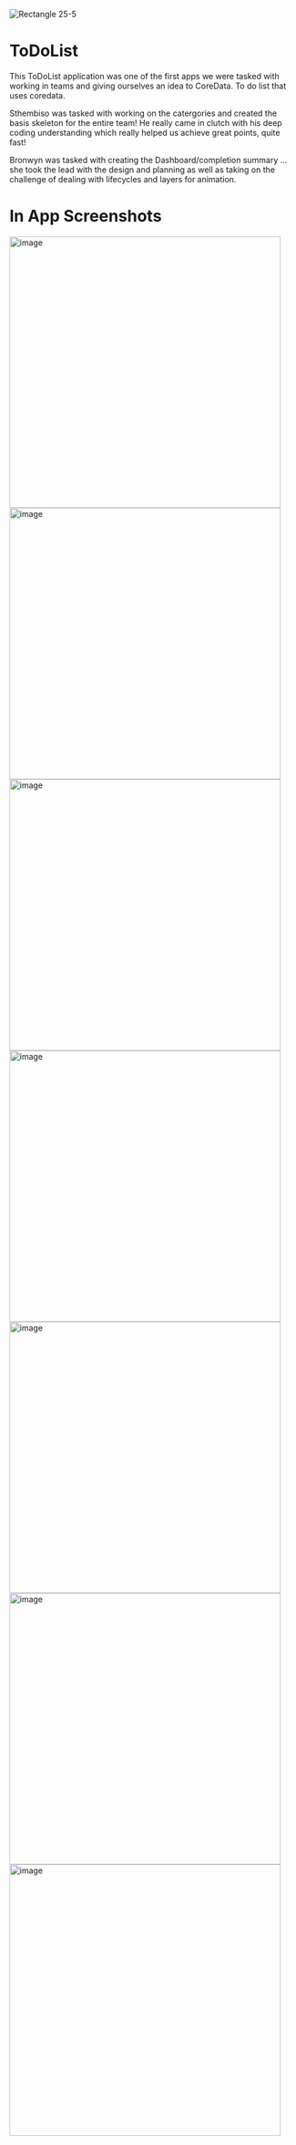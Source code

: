 
![Rectangle 25-5](https://github.com/user-attachments/assets/8919ce6b-19fc-40fa-8f8e-c937d501c047)

# ToDoList

This ToDoList application was one of the first apps we were tasked with working in teams and giving ourselves an idea to CoreData.
To do list that uses coredata.

Sthembiso was tasked with working on the catergories and created the basis skeleton for the entire team! He really came in clutch with his deep coding 
understanding which really helped us achieve great points, quite fast! 

Bronwyn was tasked with creating the Dashboard/completion summary ... she took the lead with the design and planning as well as taking on the challenge of 
dealing with lifecycles and layers for animation.
# In App Screenshots
<img width="476" alt="image" src="https://github.com/user-attachments/assets/546d42e7-4773-4695-a90c-83ab5ea343e0" /><img width="476" alt="image" src="https://github.com/user-attachments/assets/03b18e95-9b32-4d48-aa88-c2c0599bd6fc" /><img width="476" alt="image" src="https://github.com/user-attachments/assets/b1f8528c-4935-4716-94ac-b6a408f6615e" /><img width="476" alt="image" src="https://github.com/user-attachments/assets/31975a43-e337-4eda-8d7d-968bcc4a9ebb" /><img width="476" alt="image" src="https://github.com/user-attachments/assets/ad401901-f8f6-476c-be03-dbea4114a7b6" /><img width="476" alt="image" src="https://github.com/user-attachments/assets/b859321c-8783-4925-805b-cfd74dc71384" /><img width="476" alt="image" src="https://github.com/user-attachments/assets/fd8829e0-2641-4750-81a8-40d2c6f10d51" />







